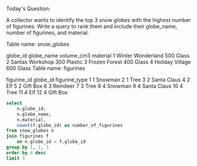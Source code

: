 Today's Question:

A collector wants to identify the top 3 snow globes with the highest number of figurines. Write a query to rank them and include their globe_name, number of figurines, and material.

Table name: snow_globes

globe_id	globe_name	volume_cm3	material
1	Winter Wonderland	500	Glass
2	Santas Workshop	300	Plastic
3	Frozen Forest	400	Glass
4	Holiday Village	600	Glass
Table name: figurines

figurine_id	globe_id	figurine_type
1	1	Snowman
2	1	Tree
3	2	Santa Claus
4	2	Elf
5	2	Gift Box
6	3	Reindeer
7	3	Tree
8	4	Snowman
9	4	Santa Claus
10	4	Tree
11	4	Elf
12	4	Gift Box


```sql
select
    n.globe_id,
    n.globe_name,
    n.material,
    count(f.globe_id) as number_of_figurines
from snow_globes n
join figurines f
    on n.globe_id = f.globe_id
group by 1, 2, 3
order by 4 desc
limit 3
```